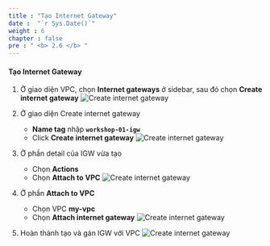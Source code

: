 ```yaml
---
title : "Tạo Internet Gateway"
date :  "`r Sys.Date()`" 
weight : 6
chapter : false
pre : " <b> 2.6 </b> "
---
```


#### Tạo Internet Gateway

1. Ở giao diện VPC, chọn **Internet gateways** ở sidebar, sau đó chọn **Create internet gateway**
![Create internet gateway](../../../images/2-6/01.png?width=50pc)

2. Ở giao diện Create internet gateway
    - **Name tag** nhập **`workshop-01-igw`**
    - Click **Create internet gateway**
![Create internet gateway](../../../images/2-6/02.png?width=50pc)

3. Ở phần detail của IGW vừa tạo
    - Chọn **Actions**
    - Chọn **Attach to VPC**
![Create internet gateway](../../../images/2-6/03.png?width=50pc)

4. Ở phần **Attach to VPC**
    - Chọn VPC **my-vpc**
    - Chọn **Attach internet gateway**
![Create internet gateway](../../../images/2-6/04.png?width=50pc)

5. Hoàn thành tạo và gán IGW với VPC
![Create internet gateway](../../../images/2-6/05.png?width=50pc)